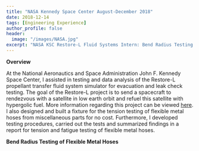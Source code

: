 ```yaml
---
title: "NASA Kennedy Space Center August-December 2018"
date: 2018-12-14
tags: [Engineering Experience]
author_profile: false
header:
  image: "/images/NASA.jpg"
excerpt: "NASA KSC Restore-L Fluid Systems Intern: Bend Radius Testing of Flexible Metal Hoses"
---
```


**Overview**

At the National Aeronautics and Space Administration John F. Kennedy Space Center, I assisted in testing and data analysis of the Restore-L propellant transfer fluid system simulator for evacuation and leak check testing. The goal of the Restore-L project is to send a spacecraft to rendezvous with a satellite in low earth orbit and refuel this satellite with hypergolic fuel. More information regarding this project can be viewed [here](https://sspd.gsfc.nasa.gov/restore-L.html). I also designed and built a fixture for the tension testing of flexible metal hoses from miscellaneous parts for no cost. Furthermore, I developed testing procedures, carried out the tests and summarized findings in a report for tension and fatigue testing of flexible metal hoses.

**Bend Radius Testing of Flexible Metal Hoses**
